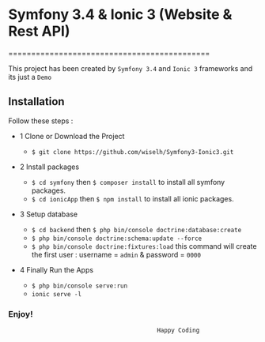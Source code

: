 # Symfony 3.4 & Ionic 3 (Website & Rest API)
============================================


This project has been created by `Symfony 3.4`  and `Ionic 3` frameworks and its just a `Demo`

## Installation

Follow these steps : 

- 1 Clone or Download the Project
  * `$ git clone https://github.com/wiselh/Symfony3-Ionic3.git`

- 2 Install packages
  * `$ cd symfony` then `$ composer install` to install all symfony packages.
  * `$ cd ionicApp` then `$ npm install` to install all ionic packages.

- 3 Setup database  
  * `$ cd backend` then `$ php bin/console doctrine:database:create`
  * `$ php bin/console doctrine:schema:update --force`
  * `$ php bin/console doctrine:fixtures:load` this command will create the first user : 
    username = `admin` & password = `0000`
 
- 4 Finally Run the Apps
  * `$ php bin/console serve:run`
  * `ionic serve -l`

### Enjoy!  
                                              Happy Coding
